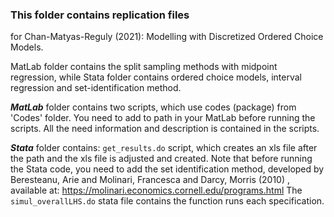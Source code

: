 ### This folder contains replication files
for Chan-Matyas-Reguly (2021): Modelling with Discretized Ordered Choice Models.

MatLab folder contains the split sampling methods with midpoint regression, while Stata folder contains ordered choice models, interval regression and set-identification method.

***MatLab*** folder contains two scripts, which use codes (package) from 'Codes' folder. You need to add to path in your MatLab before running the scripts. 
All the need information and description is contained in the scripts.

***Stata*** folder contains: `get_results.do` script, which creates an xls file after the path and the xls file is adjusted and created. 
Note that before running the Stata code, you need to add the set identification method, developed by Beresteanu, Arie and Molinari, Francesca and Darcy, Morris (2010) , available at: https://molinari.economics.cornell.edu/programs.html
The `simul_overallLHS.do` stata file contains the function runs each specification.
